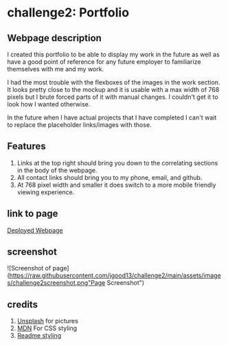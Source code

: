 # challenge2: Portfolio

## Webpage description

I created this portfolio to be able to display my work in the future as well as have a good point of reference for any future employer to familiarize themselves with me and my work.

I had the most trouble with the flexboxes of the images in the work section. It looks pretty close to the mockup and it is usable with a max width of 768 pixels but I brute forced parts of it with manual changes. I couldn't get it to look how I wanted otherwise.

In the future when I have actual projects that I have completed I can't wait to replace the placeholder links/images with those.


## Features

1. Links at the top right should bring you down to the correlating sections in the body of the webpage. 
2. All contact links should bring you to my phone, email, and github.
3. At 768 pixel width and smaller it does switch to a more mobile friendly viewing experience.

## link to page

<a href="https://jgood13.github.io/challenge2/"
target="_blank">Deployed Webpage</a>

## screenshot

![Screenshot of page](https://raw.githubusercontent.com/jgood13/challenge2/main/assets/images/challenge2screenshot.png"Page Screenshot")

## credits
1. <a href="https://unsplash.com" target="_blank">Unsplash</a>  for pictures
2. <a href="https://developer.mozilla.org/en-US/docs/Web/CSS" target="_blank">MDN</a> For CSS styling
3. <a href="https://www.freecodecamp.org/news/how-to-write-a-good-readme-file/" target="_blank">Readme styling</a>

